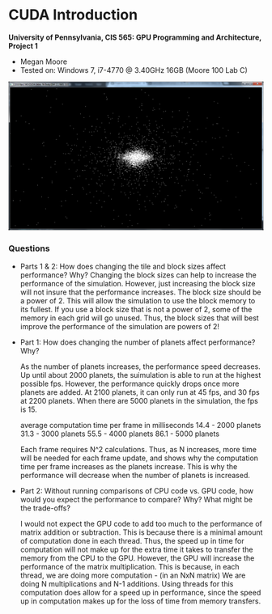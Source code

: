 CUDA Introduction
=================

**University of Pennsylvania, CIS 565: GPU Programming and Architecture, Project 1**

* Megan Moore
* Tested on: Windows 7, i7-4770 @ 3.40GHz 16GB (Moore 100 Lab C)

![](images/Planets.png "Planets after approximately 30 seconds")

### Questions

* Parts 1 & 2: How does changing the tile and block sizes affect performance?
  Why?
  Changing the block sizes can help to increase the performance of the simulation.  However, just increasing the block size will not insure that the performance increases.  The block size should be a power of 2.  This will allow the simulation to use the block memory to its fullest.  If you use a block size that is not a power of 2, some of the memory in each grid will go unused.  Thus, the block sizes that will best improve the performance of the simulation are powers of 2!

* Part 1: How does changing the number of planets affect performance? Why?

  As the number of planets increases, the performance speed decreases.  Up until about 2000 planets, the suimulation is able to run at the highest possible fps.  However, the performance quickly drops once more planets are added.  At 2100 planets, it can only run at 45 fps, and 30 fps at 2200 planets.  When there are 5000 planets in the simulation, the fps is 15.  
  
  average computation time per frame in milliseconds
  14.4 - 2000 planets
  31.3 - 3000 planets
  55.5 - 4000 planets
  86.1 - 5000 planets
  
  Each frame requires N^2 calculations.  Thus, as N increases, more time will be needed for each frame update, and shows why the computation time per frame increases as the planets increase.  This is why the performance will decrease when the number of planets is increased.  
  
* Part 2: Without running comparisons of CPU code vs. GPU code, how would you
  expect the performance to compare? Why? What might be the trade-offs?

  I would not expect the GPU code to add too much to the performance of matrix addition or subtraction.  This is because there is a minimal amount of computation done in each thread.  Thus, the speed up in time for computation will not make up for the extra time it takes to transfer the memory from the CPU to the GPU.  However, the GPU will increase the performance of the matrix multiplication.  This is because, in each thread, we are doing more computation - (in an NxN matrix) We are doing N multiplications and N-1 additions.  Using threads for this computation does allow for a speed up in performance, since the speed up in computation makes up for the loss of time from memory transfers.  
